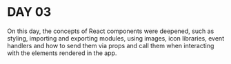 # DAY 03

On this day, the concepts of React components were deepened, such as styling, importing and exporting modules, using images, icon libraries, event handlers and how to send them via props and call them when interacting with the elements rendered in the app.
